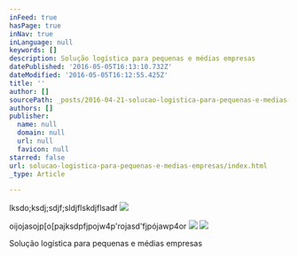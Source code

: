 ```yaml
---
inFeed: true
hasPage: true
inNav: true
inLanguage: null
keywords: []
description: Solução logística para pequenas e médias empresas
datePublished: '2016-05-05T16:13:10.732Z'
dateModified: '2016-05-05T16:12:55.425Z'
title: ''
author: []
sourcePath: _posts/2016-04-21-solucao-logistica-para-pequenas-e-medias-empresas.md
authors: []
publisher:
  name: null
  domain: null
  url: null
  favicon: null
starred: false
url: solucao-logistica-para-pequenas-e-medias-empresas/index.html
_type: Article

---
```

lksdo;ksdj;sdjf;sldjflskdjflsadf
![](https://the-grid-user-content.s3-us-west-2.amazonaws.com/234ec324-972a-467f-bd3c-e324b7401d71.jpg)

oijojasojp\[o\[pajksdpfjpojw4p'rojasd'fjpójawp4or
![](https://the-grid-user-content.s3-us-west-2.amazonaws.com/903d006c-f7c3-4651-87d9-1679e9bef5db.png)
![](https://the-grid-user-content.s3-us-west-2.amazonaws.com/b34698e4-be95-40ad-b851-d4d5a2624ed4.jpg)

Solução logística para pequenas e médias empresas